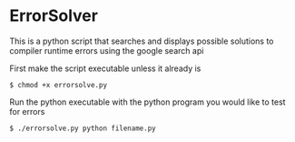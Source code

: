 ErrorSolver
==============

This is a python script that searches and displays possible solutions to compiler runtime errors using the google search api

First make the script executable unless it already is

    $ chmod +x errorsolve.py

Run the python executable with the python program you would like to test for errors

    $ ./errorsolve.py python filename.py
